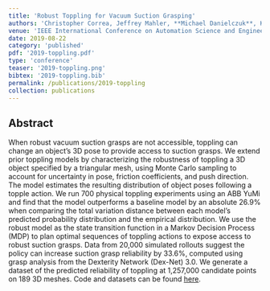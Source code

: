 ```yaml
---
title: 'Robust Toppling for Vacuum Suction Grasping'
authors: 'Christopher Correa, Jeffrey Mahler, **Michael Danielczuk**, Ken Goldberg'
venue: 'IEEE International Conference on Automation Science and Engineering (CASE)'
date: 2019-08-22
category: 'published'
pdf: '2019-toppling.pdf'
type: 'conference'
teaser: '2019-toppling.png'
bibtex: '2019-toppling.bib'
permalink: /publications/2019-toppling
collection: publications
---
```


Abstract
-------
When robust vacuum suction grasps are not accessible, toppling can change an object’s 3D pose to provide access to suction grasps. We extend prior toppling models by characterizing the robustness of toppling a 3D object specified by a triangular mesh, using Monte Carlo sampling to account for uncertainty in pose, friction coefficients, and push direction. The model estimates the resulting distribution of object poses following a topple action. We run 700 physical toppling experiments using an ABB YuMi and find that the model outperforms a baseline model by an absolute 26.9% when comparing the total variation distance between each model’s predicted probability distribution and the empirical distribution. We use the robust model as the state transition function in a Markov Decision Process (MDP) to plan optimal sequences of toppling actions to expose access to robust suction grasps. Data from 20,000 simulated rollouts suggest the policy can increase suction grasp reliability by 33.6%, computed using grasp analysis from the Dexterity Network (Dex-Net) 3.0. We generate a dataset of the predicted reliability of toppling at 1,257,000 candidate points on 189 3D meshes. Code and datasets can be found [here](https://sites.google.com/view/toppling).
